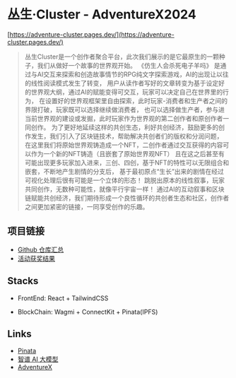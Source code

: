# 丛生·Cluster - AdventureX2024

[https://adventure-cluster.pages.dev/](https://adventure-cluster.pages.dev/)

> 丛生Cluster是一个创作者聚合平台，此次我们展示的是它最原生的一颗种子，我们从做好一个故事的世界观开始。
《仿生人会杀死电子羊吗》
是通过与AI交互来探索和创造故事情节的RPG纯文字探索游戏，AI的出现让以往的线性阅读模式发生了转变，
用户从读作者写好的文章转变为基于设定好的世界观大纲，通过AI的赋能变得可交互，玩家可以决定自己在世界里的行为，
在设置好的世界观框架里自由探索，此时玩家-消费者和生产者之间的界限打破，玩家既可以选择继续做消费者，
也可以选择做生产者，参与进当前世界观的建设或发掘，此时玩家作为世界观的第二创作者和原创作者一同创作。
为了更好地延续这样的共创生态，利好共创经济，鼓励更多的创作发生，我们引入了区块链技术，帮助解决共创者们的版权和分润问题，
在这里我们将原始世界观铸造成一个NFT，二创作者通过交互获得的内容可以作为一个新的NFT铸造（且嵌套了原始世界观NFT）
且在这之后甚至有可能出现更多玩家加入进来，三创、四创，基于NFT的特性可以无限组合和嵌套，不断地产生剧情的分支后，
基于最初原点“生长”出来的剧情在经过可视化处理后很有可能是一个立体的形态！
跳脱出原本的线性叙事，玩家共同创作，无数种可能性，就像平行宇宙一样！
通过AI的互动叙事和区块链赋能共创经济，我们期待形成一个良性循环的共创者生态和社区，创作者之间更加紧密的链接，一同享受创作的乐趣。

## 项目链接

- [Github 仓库汇总](https://github.com/China-Chris/adventure-x-Cluster-Summary)
- [活动获奖结果](https://adventurex.feishu.cn/wiki/VWUKwN2BEiu9JgkowescuTQOnSf?from=from_copylink)

## Stacks

- FrontEnd: React + TailwindCSS

- BlockChain: Wagmi + ConnectKit + Pinata(IPFS)

## Links

- [Pinata](https://www.pinata.cloud/)
- [智谱 AI 大模型](https://open.bigmodel.cn/)
- [AdventureX](https://adventure-x.org/)

